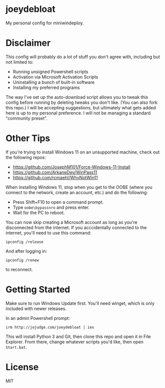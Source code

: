 # joeydebloat
My personal config for miniwindeploy.

# Disclaimer

This config will probably do a lot of stuff you don't agree with, including but not limited to:

- Running unsigned Powershell scripts
- Activation via Microsoft Activation Scripts
- Uninstalling a bunch of built-in software
- Installing my preferred programs

The way I've set up the auto-download script allows you to tweak this config before running by deleting tweaks you don't like. (You can also fork this repo.) I will be accepting suggestions, but ultimately what gets added here is up to my personal preference. I will not be managing a standard "community preset".

# Other Tips

If you're trying to install Windows 11 on an unsupported machine, check out the following repos:
- <https://github.com/JosephM101/Force-Windows-11-Install>
- <https://github.com/ArkaneDev/WinPass11>
- <https://github.com/rcmaehl/WhyNotWin11>

When installing Windows 11, stop when you get to the OOBE (where you connect to the network, create an account, etc.) and do the following:

- Press Shift+F10 to open a command prompt.
- Type `oobe\bypassnro` and press enter.
- Wait for the PC to reboot.

You can now skip creating a Microsoft account as long as you're disconnected from the internet. If you acccidentally connected to the internet, you'll need to use this command:
```
ipconfig /release
```
And after logging in:
```
ipconfig /renew
```
to reconnect.

# Getting Started

Make sure to run Windows Update first. You'll need winget, which is only included with newer releases.

In an admin Powershell prompt:
```
irm http://jojudge.com/joeydebloat | iex
```

This will install Python 3 and Git, then clone this repo and open it in File Explorer. From there, change whatever scripts you'd like, then open `Start.bat`.

# License
MIT
